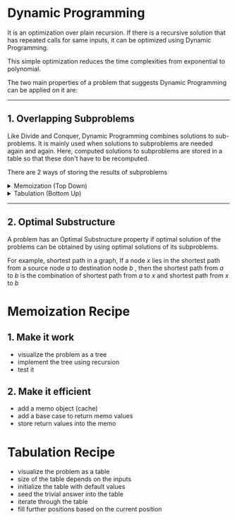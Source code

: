 # Dynamic Programming


It is an optimization over plain recursion. If there is a recursive solution that has repeated calls for same inputs, it can be optimized using Dynamic Programming.

This simple optimization reduces the time complexities from exponential to polynomial.

The two main properties of a problem that suggests Dynamic Programming can be applied on it are:

---

## 1. Overlapping Subproblems

Like Divide and Conquer, Dynamic Programming combines solutions to sub-problems. It is mainly used when solutions to subproblems are needed again and again. Here, computed solutions to subproblems are stored in a table so that these don't have to be recomputed.

There are 2 ways of storing the results of subproblems
<details>
<summary>Memoization (Top Down)</summary>

- A lookup array with all values as NIL is initialized
- Whenever we need a solution to a subproblem, we first look into the lookup table
- If precomputed value is there then it is returned, otherwise, the value is calculated and stored in the lookup table
- Table is filled on demand

</details>

<details>
<summary>Tabulation (Bottom Up)</summary>

- It builds the table in a bottom-up fashion and returns the last entry from the table
- Table is filled from the first entry till last

</details>

---

## 2. Optimal Substructure

A problem has an Optimal Substructure property if optimal solution of the problems can be obtained by using optimal solutions of its subproblems.

For example, shortest path in a graph, 
If a node _x_ lies in the shortest path from a source node _a_ to destination node _b_ , then the shortest path from _a_ to _b_ is the combination of shortest path from _a_ to _x_ and shortest path from _x_ to _b_ 



# Memoization Recipe

## 1. Make it work
- visualize the problem as a tree
- implement the tree using recursion
- test it
## 2. Make it efficient
- add a memo object (cache)
- add a base case to return memo values
- store return values into the memo

# Tabulation Recipe

- visualize the problem as a table
- size of the table depends on the inputs
- initialize the table with default values
- seed the trivial answer into the table
- iterate through the table
- fill further positions based on the current position
